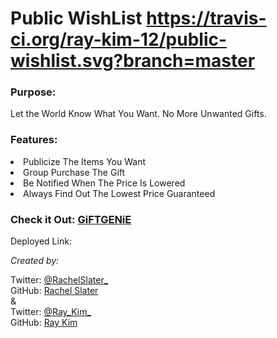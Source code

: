 # Public WishList https://travis-ci.org/ray-kim-12/public-wishlist.svg?branch=master

### Purpose:

Let the World Know What You Want.
No More Unwanted Gifts.

### Features:

<li>Publicize The Items You Want</li>
<li>Group Purchase The Gift</li>
<li>Be Notified When The Price Is Lowered</li>
<li>Always Find Out The Lowest Price Guaranteed</li>

### Check it Out: <a href="https://stark-anchorage-50010.herokuapp.com/#/">GiFTGENiE</a>

Deployed Link:

<i>Created by:</i>

Twitter: <a href="https://twitter.com/rachelslater_" target="_blank">@RachelSlater_</a>
<br>
GitHub: <a href="https://github.com/rachelrobynslater" target="_blank">Rachel Slater</a>
<br>
&
<br>
Twitter: <a href="https://twitter.com/_Ray_Kim_" target="_blank">@Ray_Kim_</a>
<br>
GitHub: <a href="https://github.com/ray-kim-12" target="_blank">Ray Kim</a>
